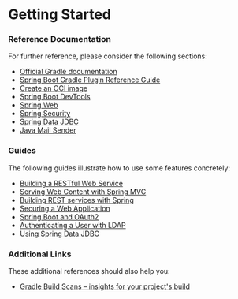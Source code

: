 # Getting Started

### Reference Documentation
For further reference, please consider the following sections:

* [Official Gradle documentation](https://docs.gradle.org)
* [Spring Boot Gradle Plugin Reference Guide](https://docs.spring.io/spring-boot/docs/2.3.3.RELEASE/gradle-plugin/reference/html/)
* [Create an OCI image](https://docs.spring.io/spring-boot/docs/2.3.3.RELEASE/gradle-plugin/reference/html/#build-image)
* [Spring Boot DevTools](https://docs.spring.io/spring-boot/docs/2.3.3.RELEASE/reference/htmlsingle/#using-boot-devtools)
* [Spring Web](https://docs.spring.io/spring-boot/docs/2.3.3.RELEASE/reference/htmlsingle/#boot-features-developing-web-applications)
* [Spring Security](https://docs.spring.io/spring-boot/docs/2.3.3.RELEASE/reference/htmlsingle/#boot-features-security)
* [Spring Data JDBC](https://docs.spring.io/spring-data/jdbc/docs/current/reference/html/)
* [Java Mail Sender](https://docs.spring.io/spring-boot/docs/2.3.3.RELEASE/reference/htmlsingle/#boot-features-email)

### Guides
The following guides illustrate how to use some features concretely:

* [Building a RESTful Web Service](https://spring.io/guides/gs/rest-service/)
* [Serving Web Content with Spring MVC](https://spring.io/guides/gs/serving-web-content/)
* [Building REST services with Spring](https://spring.io/guides/tutorials/bookmarks/)
* [Securing a Web Application](https://spring.io/guides/gs/securing-web/)
* [Spring Boot and OAuth2](https://spring.io/guides/tutorials/spring-boot-oauth2/)
* [Authenticating a User with LDAP](https://spring.io/guides/gs/authenticating-ldap/)
* [Using Spring Data JDBC](https://github.com/spring-projects/spring-data-examples/tree/master/jdbc/basics)

### Additional Links
These additional references should also help you:

* [Gradle Build Scans – insights for your project's build](https://scans.gradle.com#gradle)

